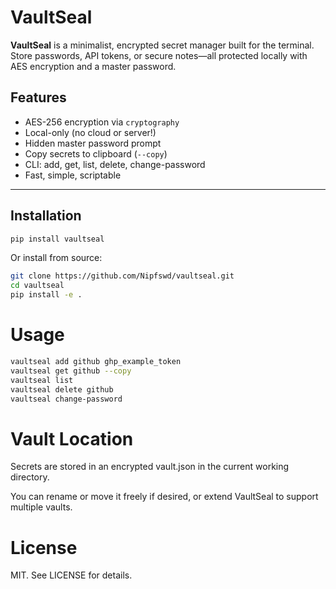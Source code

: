 # VaultSeal

**VaultSeal** is a minimalist, encrypted secret manager built for the terminal. Store passwords, API tokens, or secure notes—all protected locally with AES encryption and a master password.

## Features

- AES-256 encryption via `cryptography`
- Local-only (no cloud or server!)
- Hidden master password prompt
- Copy secrets to clipboard (`--copy`)
- CLI: add, get, list, delete, change-password
- Fast, simple, scriptable

---

## Installation

```bash
pip install vaultseal
```
Or install from source:
```bash
git clone https://github.com/Nipfswd/vaultseal.git
cd vaultseal
pip install -e .
```

# Usage

```bash
vaultseal add github ghp_example_token
vaultseal get github --copy
vaultseal list
vaultseal delete github
vaultseal change-password
```

# Vault Location
Secrets are stored in an encrypted vault.json in the current working directory.

You can rename or move it freely if desired, or extend VaultSeal to support multiple vaults.

# License
MIT. See LICENSE for details.

